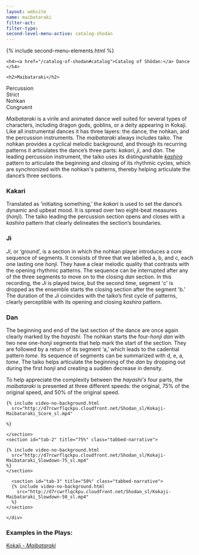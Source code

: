 ```yaml
---
layout: website
name: maibataraki
filter-act:
filter-type:
second-level-menu-active: catalog-shodan
---
```


{% include second-menu-elements.html %}

<main class="page-content">
  <div class="text-container">

    <h4><a href="/catalog-of-shodan#catalog">Catalog of Shōdan:</a> Dance </h4>

    <h2>Maibataraki</h2>

  <div class="introductory-table">
    <div class="introductory-table__element">
      <div class="introductory-table__term">Percussion</div>
      <div class="introductory-table__definition">Strict</div>
    </div>
    <div class="introductory-table__element">
      <div class="introductory-table__term">Nohkan</div>
      <div class="introductory-table__definition">Congruent</div>
    </div>
  </div>

  <p><em>Maibataraki</em> is a virile and animated dance well suited for several types of characters, including dragon gods, goblins, or a deity appearing in Kokaji. Like all instrumental dances it has three layers: the dance, the nohkan, and the percussion instruments. The <em>maibataraki</em> always includes taiko. The nohkan provides a cyclical melodic background, and through its recurring patterns it articulates the dance’s three parts: <em>kakari</em>, <em>ji</em>, and <em>dan</em>. The leading percussion instrument, the taiko uses its distinguishable <a href="/music/taiko-head" target="_blank"><em>kashira</em></a> pattern to articulate the beginning and closing of its rhythmic cycles, which are synchronized with the nohkan's patterns, thereby helping articulate the dance’s three sections.</p>

  <h3>Kakari</h3>
  <p>Translated as ‘initiating something,’ the <em>kakari</em> is used to set the dance’s dynamic and upbeat mood. It is spread over two eight-beat measures (<em>honji</em>). The taiko leading the percussion section opens and closes with a <em>kashira</em> pattern that clearly delineates the section’s boundaries.</p>

  <h3>Ji</h3>
  <p><em>Ji</em>, or ‘ground’, is a section in which the nohkan player introduces a core sequence of segments. It consists of three that we labelled a, b, and c, each one lasting one <em>honji</em>. They have a clear melodic quality that contrasts with the opening rhythmic patterns. The sequence can be interrupted after any of the three segments to move on to the closing <em>dan</em> section. In this recording, the <em>Ji</em> is played twice, but the second time, segment 'c' is dropped as the ensemble starts the closing section after the segment 'b.' The duration of the <em>Ji</em>  coincides with the taiko’s first cycle of patterns, clearly perceptible with its opening and closing <em>kashira</em> pattern.</p>

  <h3>Dan</h3>
  <p>The beginning and end of the last section of the dance are once again clearly marked by the <em>hayashi</em>. The nohkan starts the four-<em>honji</em> <em>dan</em> with two new one-<em>honji</em> segments that help mark the start of the section. They are followed by a return of its segment ‘a,’ which leads to the cadential pattern <em>tome</em>. Its sequence of segments can be summarized with d, e, a, <em>tome</em>.
The taiko helps articulate the beginning of the <em>dan</em> by dropping out during the first <em>honji</em> and creating a sudden decrease in density.</p>

  <p>To help appreciate the complexity between the <em>hayashi's</em> four parts, the <em>maibataraki</em> is presented at three different speeds: the original, 75% of the original speed, and 50% of the original speed.
</p>

<div class="tabs-container">
  <div class="tabs-container__links">
    <div class="wrapper">
      <div id="tabs"></div>
    </div>
  </div>
  <div class="tabs-container__content">
    <div class="wrapper">
    <section id="tab-1" title="Original speed" class="tabbed-narrative">

    {% include video-no-background.html
      src="http://d7rcwrflqckpu.cloudfront.net/Shodan_sl/Kokaji-Maibataraki_Score_sl.mp4"

    %}

    </section>
    <section id="tab-2" title="75%" class="tabbed-narrative">

    {% include video-no-background.html
      src="http://d7rcwrflqckpu.cloudfront.net/Shodan_sl/Kokaji-Maibataraki_Slowdown-75_sl.mp4"
    %}
    </section>

      <section id="tab-3" title="50%" class="tabbed-narrative">
      {% include video-no-background.html
        src="http://d7rcwrflqckpu.cloudfront.net/Shodan_sl/Kokaji-Maibataraki_Slowdown-50_sl.mp4"
      %}
    </section>

    </div>
  </div>
</div>
<h3>Examples in the Plays:</h3>
<p>
<a href="/kokaji/maibataraki/" target="_blank">Kokaji - <em>Maibataraki</em></a>
</p>
</div>
</main>
